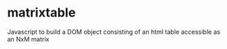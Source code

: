 # matrixtable
Javascript to build a DOM object consisting of an html table accessible as an NxM matrix
